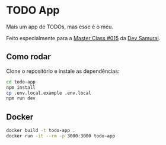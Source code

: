 # TODO App

Mais um app de TODOs, mas esse é o meu.

Feito especialmente para a [Master Class #015](https://youtube.com/live/YQ6Yt-XdH8A) da [Dev Samurai](https://devsamurai.com.br).

## Como rodar

Clone o repositório e instale as dependências:

```bash
cd todo-app
npm install
cp .env.local.example .env.local
npm run dev
```

## Docker

```bash
docker build -t todo-app .
docker run -it --rm -p 3000:3000 todo-app
```
